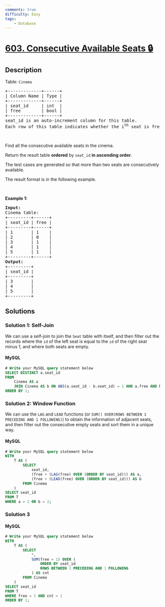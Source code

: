 ```yaml
---
comments: true
difficulty: Easy
tags:
    - Database
---
```


<!-- problem:start -->

# [603. Consecutive Available Seats 🔒](https://leetcode.com/problems/consecutive-available-seats)

## Description

<!-- description:start -->

<p>Table: <code>Cinema</code></p>

<pre>
+-------------+------+
| Column Name | Type |
+-------------+------+
| seat_id     | int  |
| free        | bool |
+-------------+------+
seat_id is an auto-increment column for this table.
Each row of this table indicates whether the i<sup>th</sup> seat is free or not. 1 means free while 0 means occupied.
</pre>

<p>&nbsp;</p>

<p>Find all the consecutive available seats in the cinema.</p>

<p>Return the result table <strong>ordered</strong> by <code>seat_id</code> <strong>in ascending order</strong>.</p>

<p>The test cases are generated so that more than two seats are consecutively available.</p>

<p>The result format is in the following example.</p>

<p>&nbsp;</p>
<p><strong class="example">Example 1:</strong></p>

<pre>
<strong>Input:</strong> 
Cinema table:
+---------+------+
| seat_id | free |
+---------+------+
| 1       | 1    |
| 2       | 0    |
| 3       | 1    |
| 4       | 1    |
| 5       | 1    |
+---------+------+
<strong>Output:</strong> 
+---------+
| seat_id |
+---------+
| 3       |
| 4       |
| 5       |
+---------+
</pre>

<!-- description:end -->

## Solutions

<!-- solution:start -->

### Solution 1: Self-Join

We can use a self-join to join the `Seat` table with itself, and then filter out the records where the `id` of the left seat is equal to the `id` of the right seat minus $1$, and where both seats are empty.

<!-- tabs:start -->

#### MySQL

```sql
# Write your MySQL query statement below
SELECT DISTINCT a.seat_id
FROM
    Cinema AS a
    JOIN Cinema AS b ON ABS(a.seat_id - b.seat_id) = 1 AND a.free AND b.free
ORDER BY 1;
```

<!-- tabs:end -->

<!-- solution:end -->

<!-- solution:start -->

### Solution 2: Window Function

We can use the `LAG` and `LEAD` functions (or `SUM() OVER(ROWS BETWEEN 1 PRECEDING AND 1 FOLLOWING)`) to obtain the information of adjacent seats, and then filter out the consecutive empty seats and sort them in a unique way.

<!-- tabs:start -->

#### MySQL

```sql
# Write your MySQL query statement below
WITH
    T AS (
        SELECT
            seat_id,
            (free + (LAG(free) OVER (ORDER BY seat_id))) AS a,
            (free + (LEAD(free) OVER (ORDER BY seat_id))) AS b
        FROM Cinema
    )
SELECT seat_id
FROM T
WHERE a = 2 OR b = 2;
```

<!-- tabs:end -->

<!-- solution:end -->

<!-- solution:start -->

### Solution 3

<!-- tabs:start -->

#### MySQL

```sql
# Write your MySQL query statement below
WITH
    T AS (
        SELECT
            *,
            SUM(free = 1) OVER (
                ORDER BY seat_id
                ROWS BETWEEN 1 PRECEDING AND 1 FOLLOWING
            ) AS cnt
        FROM Cinema
    )
SELECT seat_id
FROM T
WHERE free = 1 AND cnt > 1
ORDER BY 1;
```

<!-- tabs:end -->

<!-- solution:end -->

<!-- problem:end -->
